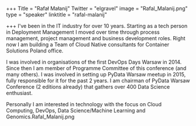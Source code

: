 +++
Title = "Rafał Małanij"
Twitter = "elgravel"
image = "Rafal_Malanij.png"
type = "speaker"
linktitle = "rafal-malanij"

+++
I've been in the IT industry for over 10 years. Starting as a tech person in Deployment Management I moved over time through process management, project management and business development roles. Right now I am building a Team of Cloud Native consultants for Container Solutions Poland office.

I was involved in organisations of the first DevOps Days Warsaw in 2014. Since then I am member of Programme Committee of this conference (and many others). I was involved in setting up PyData Warsaw meetup in 2015, fully responsible for it for the past 2 years. I am chairman of PyData Warsaw Conference (2 editions already) that gathers over 400 Data Science enthusiast.

Personally I am interested in technology with the focus on Cloud Computing, DevOps, Data Science/Machine Learning and Genomics.Rafal_Malanij.png